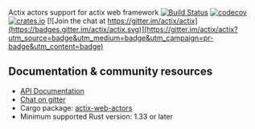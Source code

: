 Actix actors support for actix web framework [![Build Status](https://travis-ci.org/actix/actix-web.svg?branch=master)](https://travis-ci.org/actix/actix-web) [![codecov](https://codecov.io/gh/actix/actix-web/branch/master/graph/badge.svg)](https://codecov.io/gh/actix/actix-web) [![crates.io](https://meritbadge.herokuapp.com/actix-web-actors)](https://crates.io/crates/actix-web-actors) [![Join the chat at https://gitter.im/actix/actix](https://badges.gitter.im/actix/actix.svg)](https://gitter.im/actix/actix?utm_source=badge&utm_medium=badge&utm_campaign=pr-badge&utm_content=badge)

## Documentation & community resources

* [API Documentation](https://docs.rs/actix-web-actors/)
* [Chat on gitter](https://gitter.im/actix/actix)
* Cargo package: [actix-web-actors](https://crates.io/crates/actix-web-actors)
* Minimum supported Rust version: 1.33 or later
